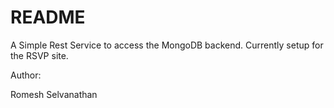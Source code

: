 # README #

A Simple Rest Service to access the MongoDB backend. Currently setup for the RSVP site.


Author:

Romesh Selvanathan